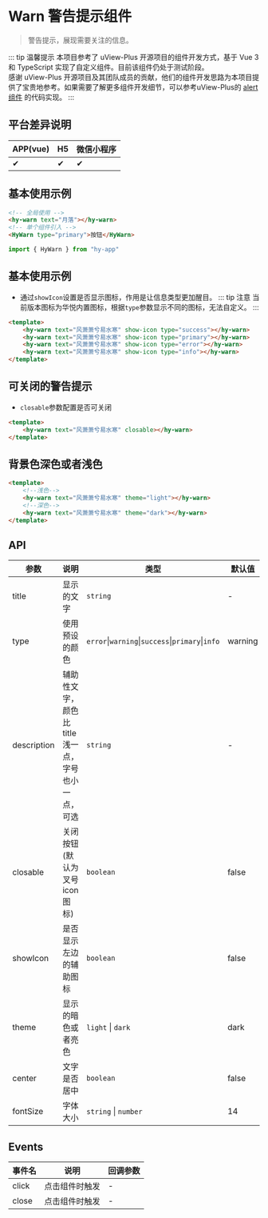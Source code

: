 # Warn 警告提示组件
> 警告提示，展现需要关注的信息。

::: tip 温馨提示
本项目参考了 uView-Plus 开源项目的组件开发方式，基于 Vue 3 和 TypeScript 实现了自定义组件。目前该组件仍处于测试阶段。<br>
感谢 uView-Plus 开源项目及其团队成员的贡献，他们的组件开发思路为本项目提供了宝贵地参考。如果需要了解更多组件开发细节，可以参考uView-Plus的 [alert组件](https://uiadmin.net/uview-plus/components/alert.html) 的代码实现。
:::

## 平台差异说明

| APP(vue) | H5 | 微信小程序 |
|-----|----|-------|
| ✔   | ✔  | ✔     |

## 基本使用示例

```html
<!-- 全局使用 -->
<hy-warn text="月落"></hy-warn>
<!-- 单个组件引入 -->
<HyWarn type="primary">按钮</HyWarn>
```
```ts
import { HyWarn } from "hy-app"
```

## 基本使用示例
- 通过`showIcon`设置是否显示图标，作用是让信息类型更加醒目。
::: tip 注意 
当前版本图标为华悦内置图标，根据`type`参数显示不同的图标，无法自定义。
:::
```html
<template>
    <hy-warn text="风萧萧兮易水寒" show-icon type="success"></hy-warn>
    <hy-warn text="风萧萧兮易水寒" show-icon type="primary"></hy-warn>
    <hy-warn text="风萧萧兮易水寒" show-icon type="error"></hy-warn>
    <hy-warn text="风萧萧兮易水寒" show-icon type="info"></hy-warn>
</template>
```

## 可关闭的警告提示
- `closable`参数配置是否可关闭
```html
<template>
    <hy-warn text="风萧萧兮易水寒" closable></hy-warn>
</template>
```

## 背景色深色或者浅色

```html
<template>
    <!--浅色-->
    <hy-warn text="风萧萧兮易水寒" theme="light"></hy-warn>
    <!--深色-->
    <hy-warn text="风萧萧兮易水寒" theme="dark"></hy-warn>
</template>
```

## API

| 参数          | 说明                          | 类型                                               | 默认值     |
|-------------|-----------------------------|--------------------------------------------------|---------|
| title       | 显示的文字                       | `string`                                         | -       |
| type        | 使用预设的颜色                     | `error`\|`warning`\|`success`\|`primary`\|`info` | warning |
| description | 辅助性文字，颜色比title浅一点，字号也小一点，可选 | `string`                                         | -       |
| closable    | 关闭按钮(默认为叉号icon图标)           | `boolean`                                        | false   |
| showIcon    | 是否显示左边的辅助图标                 | `boolean`                                        | false   |
| theme       | 显示的暗色或者亮色                   | `light` \| `dark`                                | dark    |
| center      | 文字是否居中                      | `boolean`                                        | false   |
| fontSize    | 字体大小                        | `string` \| `number`                             | 14      |

## Events

| 事件名   | 说明      | 回调参数 |
|-------|---------|------|
| click | 点击组件时触发 | -    |
| close | 点击组件时触发 | -    |


<demo-model url="pages/components/warn/warn"></demo-model>